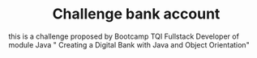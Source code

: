 <h1 align="center"> Challenge bank account</h1>

<p>this is a challenge proposed by Bootcamp TQI Fullstack Developer of module Java " Creating a Digital Bank with Java and Object Orientation" </p>
